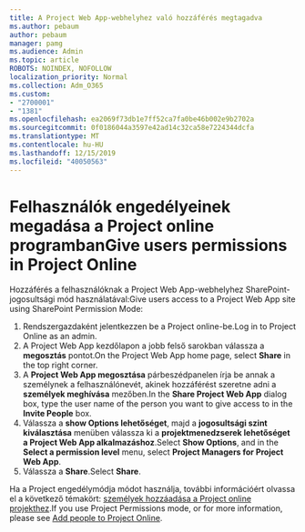 ```yaml
---
title: A Project Web App-webhelyhez való hozzáférés megtagadva
ms.author: pebaum
author: pebaum
manager: pamg
ms.audience: Admin
ms.topic: article
ROBOTS: NOINDEX, NOFOLLOW
localization_priority: Normal
ms.collection: Adm_O365
ms.custom:
- "2700001"
- "1381"
ms.openlocfilehash: ea2069f73db1e7ff52ca7fa0be46b002e9b2702a
ms.sourcegitcommit: 0f0186044a3597e42ad14c32ca58e7224344dcfa
ms.translationtype: MT
ms.contentlocale: hu-HU
ms.lasthandoff: 12/15/2019
ms.locfileid: "40050563"
---
```

# <a name="give-users-permissions-in-project-online"></a><span data-ttu-id="08dee-102">Felhasználók engedélyeinek megadása a Project online programban</span><span class="sxs-lookup"><span data-stu-id="08dee-102">Give users permissions in Project Online</span></span>

<span data-ttu-id="08dee-103">Hozzáférés a felhasználóknak a Project Web App-webhelyhez SharePoint-jogosultsági mód használatával:</span><span class="sxs-lookup"><span data-stu-id="08dee-103">Give users access to a Project Web App site using SharePoint Permission Mode:</span></span>

1. <span data-ttu-id="08dee-104">Rendszergazdaként jelentkezzen be a Project online-be.</span><span class="sxs-lookup"><span data-stu-id="08dee-104">Log in to Project Online as an admin.</span></span>
2. <span data-ttu-id="08dee-105">A Project Web App kezdőlapon a jobb felső sarokban válassza a **megosztás** pontot.</span><span class="sxs-lookup"><span data-stu-id="08dee-105">On the Project Web App home page, select **Share** in the top right corner.</span></span>
3. <span data-ttu-id="08dee-106">A **Project Web App megosztása** párbeszédpanelen írja be annak a személynek a felhasználónevét, akinek hozzáférést szeretne adni a **személyek meghívása** mezőben.</span><span class="sxs-lookup"><span data-stu-id="08dee-106">In the **Share Project Web App** dialog box, type the user name of the person you want to give access to in the **Invite People** box.</span></span>
4. <span data-ttu-id="08dee-107">Válassza a **show Options lehetőséget**, majd a **jogosultsági szint kiválasztása** menüben válassza ki a **projektmenedzserek lehetőséget a Project Web App alkalmazáshoz**.</span><span class="sxs-lookup"><span data-stu-id="08dee-107">Select **Show Options**, and in the **Select a permission level** menu, select **Project Managers for Project Web App**.</span></span>
5. <span data-ttu-id="08dee-108">Válassza a **Share**.</span><span class="sxs-lookup"><span data-stu-id="08dee-108">Select **Share**.</span></span>

<span data-ttu-id="08dee-109">Ha a Project engedélymódja módot használja, további információért olvassa el a következő témakört: [személyek hozzáadása a Project online projekthez](https://docs.microsoft.com/projectonline/step-2-add-people-to-project-online).</span><span class="sxs-lookup"><span data-stu-id="08dee-109">If you use Project Permissions mode, or for more information, please see [Add people to Project Online](https://docs.microsoft.com/projectonline/step-2-add-people-to-project-online).</span></span>
